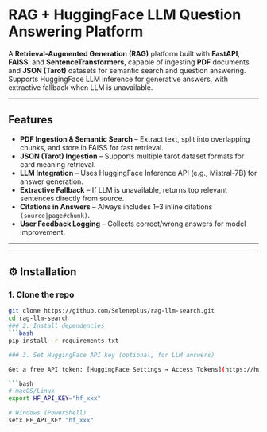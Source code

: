 # RAG + HuggingFace LLM Question Answering Platform

A **Retrieval-Augmented Generation (RAG)** platform built with **FastAPI**, **FAISS**, and **SentenceTransformers**, capable of ingesting **PDF** documents and **JSON (Tarot)** datasets for semantic search and question answering.  
Supports HuggingFace LLM inference for generative answers, with extractive fallback when LLM is unavailable.

---

##  Features
- **PDF Ingestion & Semantic Search** – Extract text, split into overlapping chunks, and store in FAISS for fast retrieval.
- **JSON (Tarot) Ingestion** – Supports multiple tarot dataset formats for card meaning retrieval.
- **LLM Integration** – Uses HuggingFace Inference API (e.g., Mistral-7B) for answer generation.
- **Extractive Fallback** – If LLM is unavailable, returns top relevant sentences directly from source.
- **Citations in Answers** – Always includes 1–3 inline citations `(source|page#chunk)`.
- **User Feedback Logging** – Collects correct/wrong answers for model improvement.

---

---

## ⚙️ Installation

### 1. Clone the repo
```bash
git clone https://github.com/Seleneplus/rag-llm-search.git
cd rag-llm-search
### 2. Install dependencies
```bash
pip install -r requirements.txt

### 3. Set HuggingFace API key (optional, for LLM answers)

Get a free API token: [HuggingFace Settings → Access Tokens](https://huggingface.co/settings/tokens)

```bash
# macOS/Linux
export HF_API_KEY="hf_xxx"

# Windows (PowerShell)
setx HF_API_KEY "hf_xxx"


